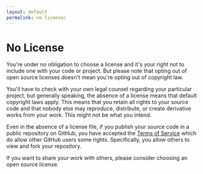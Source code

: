 ```yaml
---
layout: default
permalink: no-license/
---
```


# No License

You're under no obligation to choose a license and it's your right not to include one with your code or project. But please note that opting out of open source licenses doesn't mean you're opting out of copyright law. 

You'll have to check with your own legal counsel regarding your particular project, but generally speaking, the absence of a license means that default copyright laws apply. This means that you retain all rights to your source code and that nobody else may reproduce, distribute, or create derivative works from your work. This might not be what you intend.

Even in the absence of a license file, if you publish your source code in a public repository on GitHub, you have accepted the [Terms of Service](https://help.github.com/articles/github-terms-of-service) which do allow other GitHub users some rights. Specifically, you allow others to view and fork your repository. 

If you want to share your work with others, please consider choosing an open source license.